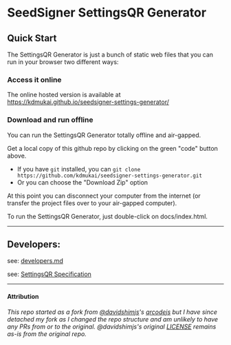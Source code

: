 # SeedSigner SettingsQR Generator


## Quick Start
The SettingsQR Generator is just a bunch of static web files that you can run in your browser two different ways:

### Access it online
The online hosted version is available at https://kdmukai.github.io/seedsigner-settings-generator/

### Download and run offline
You can run the SettingsQR Generator totally offline and air-gapped.

Get a local copy of this github repo by clicking on the green "code" button above.

* If you have `git` installed, you can `git clone https://github.com/kdmukai/seedsigner-settings-generator.git`
* Or you can choose the "Download Zip" option

At this point you can disconnect your computer from the internet (or transfer the project files over to your air-gapped computer).

To run the SettingsQR Generator, just double-click on docs/index.html.

---

## Developers:
see: [developers.md](docs/developers.md)

see: [SettingsQR Specification](docs/settingsqr_specification.md)

---

#### Attribution
*This repo started as a fork from [@davidshimjs](https://github.com/davidshimjs)'s [qrcodejs](https://github.com/davidshimjs/qrcodejs) but I have since detached my fork as I changed the repo structure and am unlikely to have any PRs from or to the original. @davidshimjs's original [LICENSE](LICENSE) remains as-is from the original repo.*